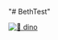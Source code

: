 "# BethTest" 

[![🦖 dino](https://github.com/elbrenn/BethTest/actions/workflows/dispatch.yml/badge.svg)](https://github.com/elbrenn/BethTest/actions/workflows/dispatch.yml)
